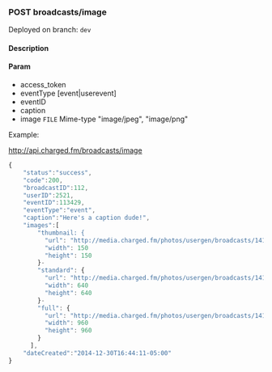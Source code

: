 ### **POST broadcasts/image**

Deployed on branch: `dev`

#### **Description**


#### **Param**

- access_token
- eventType [event|userevent]
- eventID
- caption
- image `FILE` Mime-type "image/jpeg", "image/png"

Example:

http://api.charged.fm/broadcasts/image

```javascript
{
    "status":"success",
    "code":200,
    "broadcastID":112,
    "userID":2521,
    "eventID":113429,
    "eventType":"event",
    "caption":"Here's a caption dude!",
    "images":[
        "thumbnail: {
          "url": "http://media.charged.fm/photos/usergen/broadcasts/1419975648_peugwu8Q_thumbnail.jpg"
          "width": 150
          "height": 150
        }-
        "standard": {
          "url": "http://media.charged.fm/photos/usergen/broadcasts/1419975648_peugwu8Q_standard.jpg"
          "width": 640
          "height": 640
        }-
        "full": {
          "url": "http://media.charged.fm/photos/usergen/broadcasts/1419975648_peugwu8Q_full.jpg"
          "width": 960
          "height": 960
        }
      ],
    "dateCreated":"2014-12-30T16:44:11-05:00"
}
```
